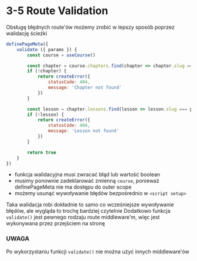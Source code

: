 # 3-5 Route Validation

Obsługę błędnych route'ów możemy zrobić w lepszy sposób poprzez walidację ścieżki

```js
definePageMeta({
    validate ({ params }) {
        const course = useCourse()

        const chapter = course.chapters.find(chapter => chapter.slug === params.chapterSlug)
        if (!chapter) {
            return createError({
                statusCode: 404,
                message: 'Chapter not found'
            })
        }

        const lesson = chapter.lessons.find(lesson => lesson.slug === params.lessonSlug)
        if (!lesson) {
            return createError({
                statusCode: 404,
                message: 'Lesson not found'
            })
        }

        return true
    }
})
```

- funkcja walidacyjna musi zwracać błąd lub wartość boolean
- musimy ponownie zadeklarować zmienną `course`, ponieważ definePageMeta nie ma dostępu do outer scope
- możemy usunąć wywoływanie błędów bezpośrednio w `<script setup>`

Taka walidacja robi dokładnie to samo co wcześniejsze wywoływanie błędów, ale wygląda to trochę bardziej czytelnie
Dodatkowo funkcja `validate()` jest pewnego rodzaju route middleware'm, więc jest wykonywana przez przejściem na stronę

### UWAGA
Po wykorzystaniu funkcji `validate()` nie można użyć innych middleware'ów
